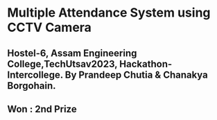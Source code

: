 # Multiple Attendance System using CCTV Camera
## Hostel-6, Assam Engineering College,TechUtsav2023, Hackathon-Intercollege. By Prandeep Chutia & Chanakya Borgohain. 
## Won : 2nd Prize
